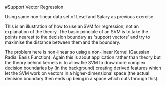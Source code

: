 #Support Vector Regression

Using same non-linear data set of Level and Salary as previous exercise.

This is an illustration of how to use an SVM for regression, not an explanation of the theory. The basic principle of an SVM is to take the points nearest to the decision boundary as 'support vectors' and try to maximise the distance between them and the boundary.

The problem here is non-linear so using a non-linear Kernel (Gaussian Radial Basis Function). Again this is about application rather than theory but the theory behind kernels is to allow the SVM to draw more complex decision boundaries by (in the background) creating derived features which let the SVM work on vectors in a higher-dimensional space (the actual decision boundary then ends up being in a space which cuts through this).

